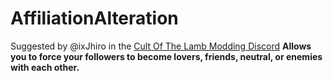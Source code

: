 # AffiliationAlteration

Suggested by @ixJhiro in the [Cult Of The Lamb Modding Discord](https://discord.gg/eBSAFddFQT) <b>
Allows you to force your followers to become lovers, friends, neutral, or enemies with each other.

